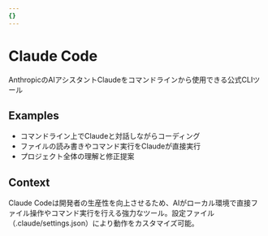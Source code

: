 ```yaml
---
{}
---
```


# Claude Code

AnthropicのAIアシスタントClaudeをコマンドラインから使用できる公式CLIツール

## Examples

- コマンドライン上でClaudeと対話しながらコーディング
- ファイルの読み書きやコマンド実行をClaudeが直接実行
- プロジェクト全体の理解と修正提案

## Context

Claude Codeは開発者の生産性を向上させるため、AIがローカル環境で直接ファイル操作やコマンド実行を行える強力なツール。設定ファイル（.claude/settings.json）により動作をカスタマイズ可能。